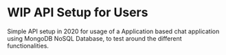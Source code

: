 # WIP API Setup for Users
Simple API setup in 2020 for usage of a Application based chat application using MongoDB NoSQL Database, to test around the different functionalities.
